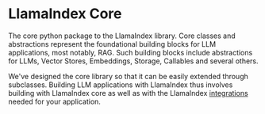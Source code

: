 # LlamaIndex Core

The core python package to the LlamaIndex library. Core classes and abstractions
represent the foundational building blocks for LLM applications, most notably,
RAG. Such building blocks include abstractions for LLMs, Vector Stores, Embeddings,
Storage, Callables and several others.

We've designed the core library so that it can be easily extended through subclasses.
Building LLM applications with LlamaIndex thus involves building with LlamaIndex
core as well as with the LlamaIndex [integrations](https://github.com/run-llama/llama_index/tree/main/llama-index-integrations) needed for your application.
